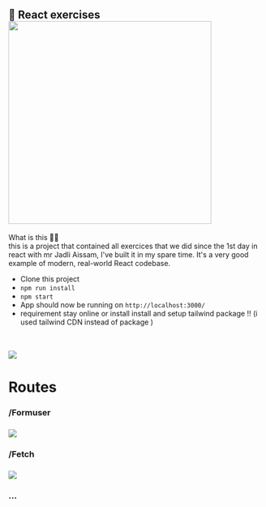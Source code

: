 ## :book: React exercises <img style="height:400px" src="https://www.guide-metiers.ma/wp-content/uploads/2019/02/estem.couleur-min-1200x900-cropped.png" />
What is this 🤷‍♀️ </br>
this is a project that contained all exercices that we did since the 1st day in react with mr Jadli Aissam, I've built it in my spare time. It's a very good example of modern, real-world React codebase.


- Clone this project
- <code>npm run install</code>
- <code>npm start</code>
- App should now be running on <code>http://localhost:3000/</code>
- requirement stay online or install install and setup tailwind package !! (i used tailwind CDN instead of package )

<br/>
<br/>

<img src="https://www.jeffastor.com/static/undraw_react-4d5b4a211fd35ee9dd2608a4aca788dc.svg" />
<h1>Routes</h1>
  <h3>/Formuser<h3/>
  <img src="https://i.ibb.co/HdMzrz3/1.png" />
  <h3>/Fetch<h3/>
   <img src="https://i.ibb.co/b2DjRp9/2.png" />

<h3>...</h3>
  
